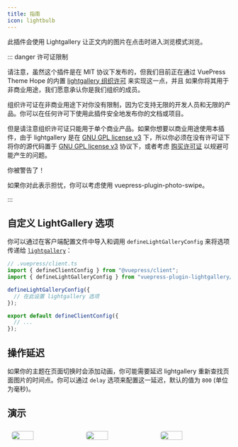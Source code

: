 ```yaml
---
title: 指南
icon: lightbulb
---
```


此插件会使用 Lightgallery 让正文内的图片在点击时进入浏览模式浏览。

::: danger 许可证限制

请注意，虽然这个插件是在 MIT 协议下发布的，但我们目前正在通过 VuePress Theme Hope 的内置 [lightgallery 组织许可](https://www.lightgalleryjs.com/license/) 来实现这一点，并且 如果你将其用于非商业用途，我们愿意承认你是我们组织的成员。

组织许可证在非商业用途下对你没有限制，因为它支持无限的开发人员和无限的产品。你可以在任何许可下使用此插件安全地发布你的文档或项目。

但是请注意组织许可证只能用于单个商业产品。如果你想要以商业用途使用本插件，由于 lightgallery 是在 [GNU GPL license v3](https://www.gnu.org/licenses/gpl-3.0.html) 下，所以你必须在没有许可证下将你的源代码置于 [GNU GPL license v3](https://www.gnu.org/licenses/gpl-3.0.html) 协议下，或者考虑 [购买许可证](https://www.lightgalleryjs.com/license/) 以规避可能产生的问题。

你被警告了！

如果你对此表示担忧，你可以考虑使用 <ProjectLink name="photo-swipe" path="/zh/">vuepress-plugin-photo-swipe</ProjectLink>。

:::

## 自定义 LightGallery 选项

你可以通过在客户端配置文件中导入和调用 `defineLightGalleryConfig` 来将选项传递给 [`lightgallery`](https://www.lightgalleryjs.com/)：

```ts
// .vuepress/client.ts
import { defineClientConfig } from "@vuepress/client";
import { defineLightGalleryConfig } from "vuepress-plugin-lightgallery/client";

defineLightGalleryConfig({
  // 在此设置 lightgallery 选项
});

export default defineClientConfig({
  // ...
});
```

## 操作延迟

如果你的主题在页面切换时会添加动画，你可能需要延迟 lightgallery 重新查找页面图片的时间点。你可以通过 `delay` 选项来配置这一延迟，默认的值为 `800` (单位为毫秒)。

## 演示

<!-- markdownlint-disable -->

<div class="image-preview">
  <img src="/assets/image/1.jpg" />
  <img src="/assets/image/2.jpg" />
  <img src="/assets/image/3.jpg" />
</div>

<style>
  .image-preview {
    display: flex;
    justify-content: space-evenly;
    align-items: center;
    flex-wrap: wrap;
  }

  .image-preview > img {
     box-sizing: border-box;
     width: 33.3% !important;
     padding: 9px;
     border-radius: 16px;
  }

  @media (max-width: 719px){
    .image-preview > img {
      width: 50% !important;
    }
  }

  @media (max-width: 419px){
    .image-preview > img {
      width: 100% !important;
    }
  }
</style>

<!-- markdownlint-restore -->
